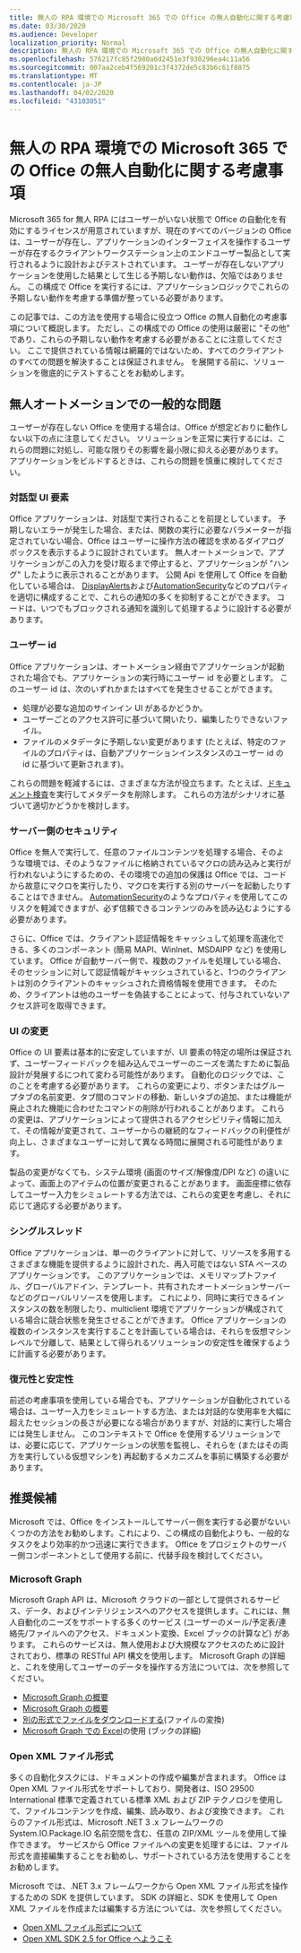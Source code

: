 ```yaml
---
title: 無人の RPA 環境での Microsoft 365 での Office の無人自動化に関する考慮事項
ms.date: 03/30/2020
ms.audience: Developer
localization_priority: Normal
description: 無人の RPA 環境での Microsoft 365 での Office の無人自動化に関する考慮事項。
ms.openlocfilehash: 576217fc85f2980a6d2451e3f930296ea4c11a56
ms.sourcegitcommit: 007aa2ceb4f569201c3f4372de5c83b6c61f8875
ms.translationtype: MT
ms.contentlocale: ja-JP
ms.lasthandoff: 04/02/2020
ms.locfileid: "43103051"
---
```

# <a name="considerations-for-unattended-automation-of-office-in-the-microsoft-365-for-unattended-rpa-environment"></a>無人の RPA 環境での Microsoft 365 での Office の無人自動化に関する考慮事項

Microsoft 365 for 無人 RPA にはユーザーがいない状態で Office の自動化を有効にするライセンスが用意されていますが、現在のすべてのバージョンの Office は、ユーザーが存在し、アプリケーションのインターフェイスを操作するユーザーが存在するクライアントワークステーション上のエンドユーザー製品として実行されるように設計およびテストされています。 ユーザーが存在しないアプリケーションを使用した結果として生じる予期しない動作は、欠陥ではありません。 この構成で Office を実行するには、アプリケーションロジックでこれらの予期しない動作を考慮する準備が整っている必要があります。

この記事では、この方法を使用する場合に役立つ Office の無人自動化の考慮事項について概説します。 ただし、この構成での Office の使用は厳密に "その他" であり、これらの予期しない動作を考慮する必要があることに注意してください。 ここで提供されている情報は網羅的ではないため、すべてのクライアントのすべての問題を解決することは保証されません。 を展開する前に、ソリューションを徹底的にテストすることをお勧めします。

## <a name="common-problems-in-unattended-automation"></a>無人オートメーションでの一般的な問題

ユーザーが存在しない Office を使用する場合は、Office が想定どおりに動作しない以下の点に注意してください。 ソリューションを正常に実行するには、これらの問題に対処し、可能な限りその影響を最小限に抑える必要があります。 アプリケーションをビルドするときは、これらの問題を慎重に検討してください。

### <a name="interactive-ui-elements"></a>対話型 UI 要素

Office アプリケーションは、対話型で実行されることを前提としています。 予期しないエラーが発生した場合、または、関数の実行に必要なパラメーターが指定されていない場合、Office はユーザーに操作方法の確認を求めるダイアログボックスを表示するように設計されています。 無人オートメーションで、アプリケーションがこの入力を受け取るまで停止すると、アプリケーションが "ハング" したように表示されることがあります。 公開 Api を使用して Office を自動化している場合は、 [DisplayAlerts](https://docs.microsoft.com/office/vba/api/word.application.displayalerts)および[AutomationSecurity](https://docs.microsoft.com/office/vba/api/word.application.automationsecurity)などのプロパティを適切に構成することで、これらの通知の多くを抑制することができます。 コードは、いつでもブロックされる通知を識別して処理するように設計する必要があります。

### <a name="user-identity"></a>ユーザー id

Office アプリケーションは、オートメーション経由でアプリケーションが起動された場合でも、アプリケーションの実行時にユーザー id を必要とします。 このユーザー id は、次のいずれかまたはすべてを発生させることができます。

- 処理が必要な追加のサインイン UI があるかどうか。
- ユーザーごとのアクセス許可に基づいて開いたり、編集したりできないファイル。
- ファイルのメタデータに予期しない変更があります (たとえば、特定のファイルのプロパティは、自動アプリケーションインスタンスのユーザー id の id に基づいて更新されます)。

これらの問題を軽減するには、さまざまな方法が役立ちます。たとえば、[ドキュメント検査](https://docs.microsoft.com/office/vba/library-reference/concepts/using-the-document-inspector)を実行してメタデータを削除します。 これらの方法がシナリオに基づいて適切かどうかを検討します。

### <a name="server-side-security"></a>サーバー側のセキュリティ

Office を無人で実行して、任意のファイルコンテンツを処理する場合、そのような環境では、そのようなファイルに格納されているマクロの読み込みと実行が行われないようにするための、その環境での追加の保護は Office では、コードから故意にマクロを実行したり、マクロを実行する別のサーバーを起動したりすることはできません。 [AutomationSecurity](https://docs.microsoft.com/office/vba/api/word.application.automationsecurity)のようなプロパティを使用してこのリスクを軽減できますが、必ず信頼できるコンテンツのみを読み込むようにする必要があります。

さらに、Office では、クライアント認証情報をキャッシュして処理を高速化できる、多くのコンポーネント (簡易 MAPI、WinInet、MSDAIPP など) を使用しています。 Office が自動サーバー側で、複数のファイルを処理している場合、そのセッションに対して認証情報がキャッシュされていると、1つのクライアントは別のクライアントのキャッシュされた資格情報を使用できます。 そのため、クライアントは他のユーザーを偽装することによって、付与されていないアクセス許可を取得できます。

### <a name="ui-changes"></a>UI の変更

Office の UI 要素は基本的に安定していますが、UI 要素の特定の場所は保証されず、ユーザーフィードバックを組み込んでユーザーのニーズを満たすために製品設計が発展するにつれて変わる可能性があります。 自動化のロジックでは、このことを考慮する必要があります。 これらの変更により、ボタンまたはグループタブの名前変更、タブ間のコマンドの移動、新しいタブの追加、または機能が廃止された機能に合わせたコマンドの削除が行われることがあります。 これらの変更は、アプリケーションによって提供されるアクセシビリティ情報に加えて、その情報が変更されて、ユーザーからの継続的なフィードバックの利便性が向上し、さまざまなユーザーに対して異なる時間に展開される可能性があります。

製品の変更がなくても、システム環境 (画面のサイズ/解像度/DPI など) の違いによって、画面上のアイテムの位置が変更されることがあります。 画面座標に依存してユーザー入力をシミュレートする方法では、これらの変更を考慮し、それに応じて適応する必要があります。

### <a name="single-threading"></a>シングルスレッド

Office アプリケーションは、単一のクライアントに対して、リソースを多用するさまざまな機能を提供するように設計された、再入可能ではない STA ベースのアプリケーションです。 このアプリケーションでは、メモリマップトファイル、グローバルアドイン、テンプレート、共有されたオートメーションサーバーなどのグローバルリソースを使用します。 これにより、同時に実行できるインスタンスの数を制限したり、multiclient 環境でアプリケーションが構成されている場合に競合状態を発生させることができます。 Office アプリケーションの複数のインスタンスを実行することを計画している場合は、それらを仮想マシンレベルで分離して、結果として得られるソリューションの安定性を確保するように計画する必要があります。

### <a name="resiliency-and-stability"></a>復元性と安定性

前述の考慮事項を使用している場合でも、アプリケーションが自動化されている場合は、ユーザー入力をシミュレートする方法、または対話的な使用率を大幅に超えたセッションの長さが必要になる場合がありますが、対話的に実行した場合には発生しません。 このコンテキストで Office を使用するソリューションでは、必要に応じて、アプリケーションの状態を監視し、それらを (またはその両方を実行している仮想マシンを) 再起動するメカニズムを事前に構築する必要があります。

## <a name="suggested-alternatives"></a>推奨候補

Microsoft では、Office をインストールしてサーバー側を実行する必要がないいくつかの方法をお勧めします。これにより、この構成の自動化よりも、一般的なタスクをより効率的かつ迅速に実行できます。 Office をプロジェクトのサーバー側コンポーネントとして使用する前に、代替手段を検討してください。

### <a name="microsoft-graph"></a>Microsoft Graph

Microsoft Graph API は、Microsoft クラウドの一部として提供されるサービス、データ、およびインテリジェンスへのアクセスを提供します。これには、無人自動化のニーズをサポートする多くのサービス (ユーザーのメール/予定表/連絡先/ファイルへのアクセス、ドキュメント変換、Excel ブックの計算など) があります。 これらのサービスは、無人使用および大規模なアクセスのために設計されており、標準の RESTful API 構文を使用します。 Microsoft Graph の詳細と、これを使用してユーザーのデータを操作する方法については、次を参照してください。

- [Microsoft Graph の概要](https://docs.microsoft.com/graph/overview) 
- [Microsoft Graph の概要](https://developer.microsoft.com/graph/get-started)
- [別の形式でファイルをダウンロードする](https://docs.microsoft.com/graph/api/driveitem-get-content-format?view=graph-rest-1.0&tabs=http)(ファイルの変換)
- [Microsoft Graph での Excel](https://docs.microsoft.com/graph/api/resources/excel?view=graph-rest-1.0)の使用 (ブックの詳細)

### <a name="open-xml-file-formats"></a>Open XML ファイル形式

多くの自動化タスクには、ドキュメントの作成や編集が含まれます。 Office は Open XML ファイル形式をサポートしており、開発者は、ISO 29500 International 標準で定義されている標準 XML および ZIP テクノロジを使用して、ファイルコンテンツを作成、編集、読み取り、および変換できます。 これらのファイル形式は、Microsoft .NET 3 .x フレームワークの System.IO.Package.IO 名前空間を含む、任意の ZIP/XML ツールを使用して操作できます。 サービスから Office ファイルへの変更を処理するには、ファイル形式を直接編集することをお勧めし、サポートされている方法を使用することをお勧めします。

Microsoft では、.NET 3.x フレームワークから Open XML ファイル形式を操作するための SDK を提供しています。 SDK の詳細と、SDK を使用して Open XML ファイルを作成または編集する方法については、次を参照してください。

- [Open XML ファイル形式について](https://docs.microsoft.com/office/open-xml/understanding-the-open-xml-file-formats)
- [Open XML SDK 2.5 for Office へようこそ](https://docs.microsoft.com/office/open-xml/open-xml-sdk)
